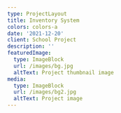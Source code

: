 ```yaml
---
type: ProjectLayout
title: Inventory System
colors: colors-a
date: '2021-12-20'
client: School Project
description: ''
featuredImage:
  type: ImageBlock
  url: /images/bg.jpg
  altText: Project thumbnail image
media:
  type: ImageBlock
  url: /images/bg2.jpg
  altText: Project image
---
```


